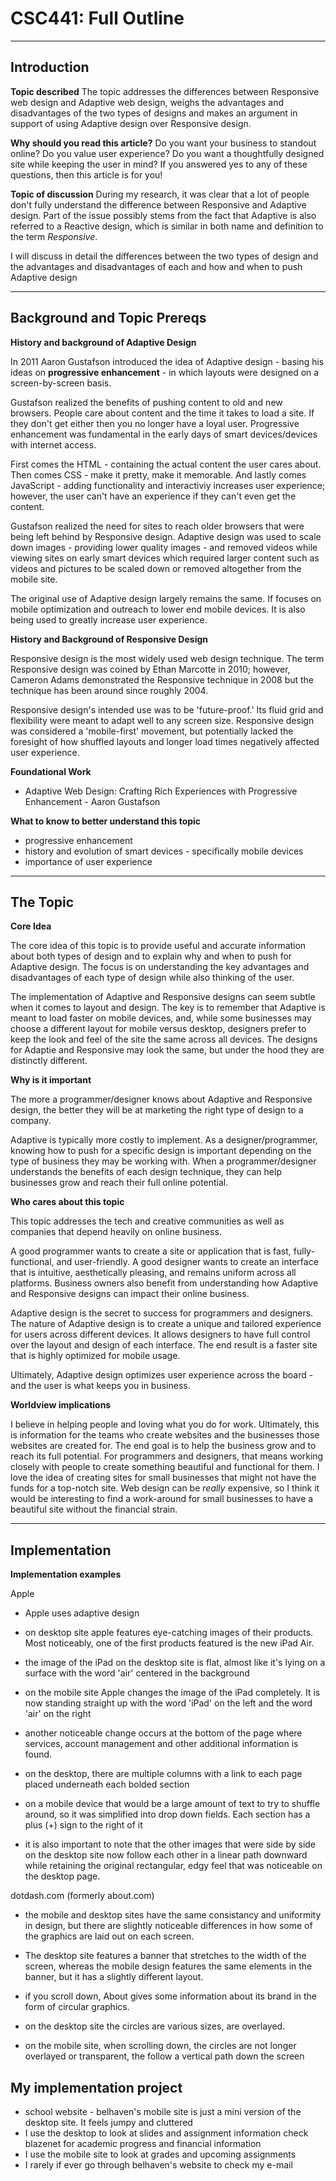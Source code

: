 # CSC441: Full Outline

----------------------------------------------------------------------

## Introduction

**Topic described**
The topic addresses the differences between Responsive web design and Adaptive web design, weighs the advantages and disadvantages of the two types of designs and makes an argument in support of using Adaptive design over Responsive design.

**Why should you read this article?**
Do you want your business to standout online? Do you value user experience? Do you want a thoughtfully designed site while keeping the user in mind? If you answered yes to any of these questions, then this article is for you!

**Topic of discussion**
During my research, it was clear that a lot of people don't fully understand the difference between Responsive and Adaptive design. Part of the issue possibly stems from the fact that Adaptive is also referred to a Reactive design, which is similar in both name and definition to the term *Responsive*.

I will discuss in detail the differences between the two types of design and the advantages and disadvantages of each and how and when to push Adaptive design

----------------------------------------------------------------------

## Background and Topic Prereqs

**History and background of Adaptive Design**

In 2011 Aaron Gustafson introduced the idea of Adaptive design - basing his ideas on **progressive enhancement** - in which layouts were designed on a screen-by-screen basis.

Gustafson realized the benefits of pushing content to old and new browsers. People care about content and the time it takes to load a site. If they don't get either then you no longer have a loyal user. Progressive enhancement was fundamental in the early days of smart devices/devices with internet access.

First comes the HTML - containing the actual content the user cares about. Then comes CSS - make it pretty, make it memorable. And lastly comes JavaScript - adding functionality and interactiviy increases user experience; however, the user can't have an experience if they can't even get the content.

Gustafson realized the need for sites to reach older browsers that were being left behind by Responsive design. Adaptive design was used to scale down images - providing lower quality images - and removed videos while viewing sites on early smart devices which required larger content such as videos and pictures to be scaled down or removed altogether from the mobile site.

The original use of Adaptive design largely remains the same. If focuses on mobile optimization and outreach to lower end mobile devices. It is also being used to greatly increase user experience.

**History and Background of Responsive Design**

Responsive design is the most widely used web design technique. The term Responsive design was coined by Ethan Marcotte in 2010; however, Cameron Adams demonstrated the Responsive technique in 2008 but the technique has been around since roughly 2004.

Responsive design's intended use was to be 'future-proof.' Its fluid grid and flexibility were meant to adapt well to any screen size. Responsive design was considered a 'mobile-first' movement, but potentially lacked the foresight of how shuffled layouts and longer load times negatively affected user experience.

**Foundational Work**

- Adaptive Web Design: Crafting Rich Experiences with Progressive Enhancement - Aaron Gustafson

**What to know to better understand this topic**

- progressive enhancement
- history and evolution of smart devices - specifically mobile devices
- importance of user experience

----------------------------------------------------------------------

## The Topic

**Core Idea**

The core idea of this topic is to provide useful and accurate information about both types of design and to explain why and when to push for Adaptive design. The focus is on understanding the key advantages and disadvantages of each type of design while also thinking of the user. 

The implementation of Adaptive and Responsive designs can seem subtle when it comes to layout and design. The key is to remember that Adaptive is meant to load faster on mobile devices, and, while some businesses may choose a different layout for mobile versus desktop, designers prefer to keep the look and feel of the site the same across all devices. The designs for Adaptie and Responsive may look the same, but under the hood they are distinctly different.

**Why is it important**

The more a programmer/designer knows about Adaptive and Responsive design, the better they will be at marketing the right type of design to a company.

Adaptive is typically more costly to implement. As a designer/programmer, knowing how to push for a specific design is important depending on the type of business they may be working with. When a programmer/designer understands the benefits of each design technique, they can help businesses grow and reach their full online potential.

**Who cares about this topic**

This topic addresses the tech and creative communities as well as companies that depend heavily on online business. 

A good programmer wants to create a site or application that is fast, fully-functional, and user-friendly. A good designer wants to create an interface that is intuitive, aesthetically pleasing, and remains uniform across all platforms. Business owners also benefit from understanding how Adaptive and Responsive designs can impact their online business. 

Adaptive design is the secret to success for programmers and designers. The nature of Adaptive design is to create a unique and tailored experience for users across different devices. It allows designers to have full control over the layout and design of each interface. The end result is a faster site that is highly optimized for mobile usage.

Ultimately, Adaptive design optimizes user experience across the board - and the user is what keeps you in business.

**Worldview implications**

I believe in helping people and loving what you do for work. Ultimately, this is information for the teams who create websites and the businesses those websites are created for. The end goal is to help the business grow and to reach its full potential. For programmers and designers, that means working closely with people to create something beautiful and functional for them. I love the idea of creating sites for small businesses that might not have the funds for a top-notch site. Web design can be *really* expensive, so I think it would be interesting to find a work-around for small businesses to have a beautiful site without the financial strain.

----------------------------------------------------------------------
## Implementation

**Implementation examples**

Apple

- Apple uses adaptive design

- on desktop site apple features eye-catching images of their products. Most noticeably, one of the first products featured is the new iPad Air.
- the image of the iPad on the desktop site is flat, almost like it's lying on a surface with the word 'air' centered in the background

- on the mobile site Apple changes the image of the iPad completely. It is now standing straight up with the word 'iPad' on the left and the word 'air' on the right

- another noticeable change occurs at the bottom of the page where services, account management and other additional information is found.
- on the desktop, there are multiple columns with a link to each page placed underneath each bolded section
- on a mobile device that would be a large amount of text to try to shuffle around, so it was simplified into drop down fields. Each section has a plus (+) sign to the right of it

- it is also important to note that the other images that were side by side on the desktop site now follow each other in a linear path downward while retaining the original rectangular, edgy feel that was noticeable on the desktop page.



dotdash.com  (formerly about.com)

- the mobile and desktop sites have the same consistancy and uniformity in design, but there are slightly noticeable differences in how some of the graphics are laid out on each screen.

- The desktop site features a banner that stretches to the width of the screen, whereas the mobile design features the same elements in the banner, but it has a slightly different layout.

- if you scroll down, About gives some information about its brand in the form of circular graphics.
- on the desktop site the circles are various sizes, are overlayed.
- on the mobile site, when scrolling down, the circles are not longer overlayed or transparent, the follow a vertical path down the screen









## My implementation project

- school website - belhaven's mobile site is just a mini version of the desktop site. It feels jumpy and cluttered
- I use the desktop to look at slides and assignment information check blazenet for academic progress and financial information
- I use the mobile site to look at grades and upcoming assignments
- I rarely if ever go through belhaven's website to check my e-mail


